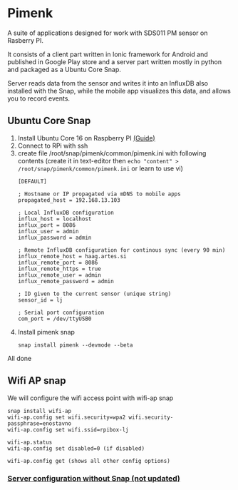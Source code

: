 # Pimenk

A suite of applications designed for work with SDS011 PM sensor on Rasberry PI.

It consists of a client part written in Ionic framework for Android and published in Google Play store and a server part written mostly in python and packaged as a Ubuntu Core Snap.

Server reads data from the sensor and writes it into an InfluxDB also installed with the Snap, while the mobile app visualizes this data, and allows you to record events.

## Ubuntu Core Snap

1. Install Ubuntu Core 16 on Raspberry PI [(Guide)](https://developer.ubuntu.com/core/get-started/raspberry-pi-2-3)
2. Connect to RPi with ssh
3. create file /root/snap/pimenk/common/pimenk.ini with following contents (create it in text-editor then `echo "content" > /root/snap/pimenk/common/pimenk.ini` or learn to use vi)
    ```
    [DEFAULT]

    ; Hostname or IP propagated via mDNS to mobile apps
    propagated_host = 192.168.13.103

    ; Local InfluxDB configuration
    influx_host = localhost
    influx_port = 8086
    influx_user = admin
    influx_password = admin

    ; Remote InfluxDB configuration for continous sync (every 90 min)
    influx_remote_host = haag.artes.si
    influx_remote_port = 8086
    influx_remote_https = true
    influx_remote_user = admin
    influx_remote_password = admin

    ; ID given to the current sensor (unique string)
    sensor_id = lj

    ; Serial port configuration
    com_port = /dev/ttyUSB0
    ```
4. Install pimenk snap
    ```
    snap install pimenk --devmode --beta
    ```

All done

## Wifi AP snap

We will configure the wifi access point with wifi-ap snap
```
snap install wifi-ap
wifi-ap.config set wifi.security=wpa2 wifi.security-passphrase=enostavno
wifi-ap.config set wifi.ssid=rpibox-lj

wifi-ap.status
wifi-ap.config set disabled=0 (if disabled)

wifi-ap.config get (shows all other config options)
```


### [Server configuration without Snap (not updated)](SERVER.md)
